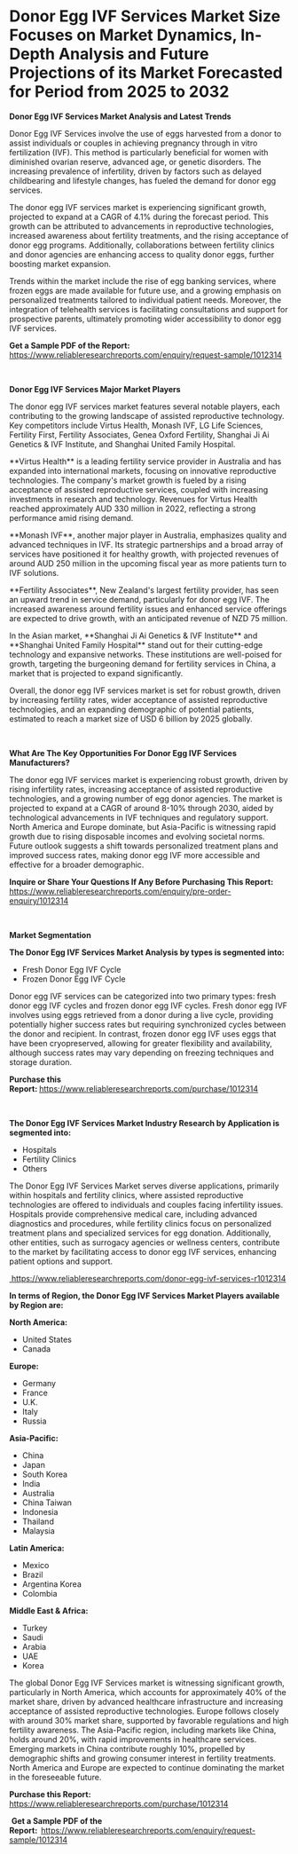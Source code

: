 <p><h1>Donor Egg IVF Services Market Size Focuses on Market Dynamics, In-Depth Analysis and Future Projections of its Market Forecasted for Period from 2025 to 2032</h1></p><p><strong>Donor Egg IVF Services Market Analysis and Latest Trends</strong></p>
<p><p>Donor Egg IVF Services involve the use of eggs harvested from a donor to assist individuals or couples in achieving pregnancy through in vitro fertilization (IVF). This method is particularly beneficial for women with diminished ovarian reserve, advanced age, or genetic disorders. The increasing prevalence of infertility, driven by factors such as delayed childbearing and lifestyle changes, has fueled the demand for donor egg services.</p><p>The donor egg IVF services market is experiencing significant growth, projected to expand at a CAGR of 4.1% during the forecast period. This growth can be attributed to advancements in reproductive technologies, increased awareness about fertility treatments, and the rising acceptance of donor egg programs. Additionally, collaborations between fertility clinics and donor agencies are enhancing access to quality donor eggs, further boosting market expansion.</p><p>Trends within the market include the rise of egg banking services, where frozen eggs are made available for future use, and a growing emphasis on personalized treatments tailored to individual patient needs. Moreover, the integration of telehealth services is facilitating consultations and support for prospective parents, ultimately promoting wider accessibility to donor egg IVF services.</p></p>
<p><strong>Get a Sample PDF of the Report:&nbsp;</strong> <a href="https://www.reliableresearchreports.com/enquiry/request-sample/1012314?utm_campaign=2208&utm_medium=2&utm_source=Github&utm_content=ia&utm_term=19042025&utm_id=donor-egg-ivf-services">https://www.reliableresearchreports.com/enquiry/request-sample/1012314</a></p>
<p>&nbsp;</p>
<p><strong>Donor Egg IVF Services Major Market Players</strong></p>
<p><p>The donor egg IVF services market features several notable players, each contributing to the growing landscape of assisted reproductive technology. Key competitors include Virtus Health, Monash IVF, LG Life Sciences, Fertility First, Fertility Associates, Genea Oxford Fertility, Shanghai Ji Ai Genetics & IVF Institute, and Shanghai United Family Hospital.</p><p>**Virtus Health** is a leading fertility service provider in Australia and has expanded into international markets, focusing on innovative reproductive technologies. The company's market growth is fueled by a rising acceptance of assisted reproductive services, coupled with increasing investments in research and technology. Revenues for Virtus Health reached approximately AUD 330 million in 2022, reflecting a strong performance amid rising demand.</p><p>**Monash IVF**, another major player in Australia, emphasizes quality and advanced techniques in IVF. Its strategic partnerships and a broad array of services have positioned it for healthy growth, with projected revenues of around AUD 250 million in the upcoming fiscal year as more patients turn to IVF solutions.</p><p>**Fertility Associates**, New Zealand's largest fertility provider, has seen an upward trend in service demand, particularly for donor egg IVF. The increased awareness around fertility issues and enhanced service offerings are expected to drive growth, with an anticipated revenue of NZD 75 million.</p><p>In the Asian market, **Shanghai Ji Ai Genetics & IVF Institute** and **Shanghai United Family Hospital** stand out for their cutting-edge technology and expansive networks. These institutions are well-poised for growth, targeting the burgeoning demand for fertility services in China, a market that is projected to expand significantly.</p><p>Overall, the donor egg IVF services market is set for robust growth, driven by increasing fertility rates, wider acceptance of assisted reproductive technologies, and an expanding demographic of potential patients, estimated to reach a market size of USD 6 billion by 2025 globally.</p></p>
<p>&nbsp;</p>
<p><strong>What Are The Key Opportunities For Donor Egg IVF Services Manufacturers?</strong></p>
<p><p>The donor egg IVF services market is experiencing robust growth, driven by rising infertility rates, increasing acceptance of assisted reproductive technologies, and a growing number of egg donor agencies. The market is projected to expand at a CAGR of around 8-10% through 2030, aided by technological advancements in IVF techniques and regulatory support. North America and Europe dominate, but Asia-Pacific is witnessing rapid growth due to rising disposable incomes and evolving societal norms. Future outlook suggests a shift towards personalized treatment plans and improved success rates, making donor egg IVF more accessible and effective for a broader demographic.</p></p>
<p><strong>Inquire or Share Your Questions If Any Before Purchasing This Report:</strong> <a href="https://www.reliableresearchreports.com/enquiry/pre-order-enquiry/1012314?utm_campaign=2208&utm_medium=2&utm_source=Github&utm_content=ia&utm_term=19042025&utm_id=donor-egg-ivf-services">https://www.reliableresearchreports.com/enquiry/pre-order-enquiry/1012314</a></p>
<p>&nbsp;</p>
<p><strong>Market Segmentation</strong></p>
<p><strong>The Donor Egg IVF Services Market Analysis by types is segmented into:</strong></p>
<p><ul><li>Fresh Donor Egg IVF Cycle</li><li>Frozen Donor Egg IVF Cycle</li></ul></p>
<p><p>Donor egg IVF services can be categorized into two primary types: fresh donor egg IVF cycles and frozen donor egg IVF cycles. Fresh donor egg IVF involves using eggs retrieved from a donor during a live cycle, providing potentially higher success rates but requiring synchronized cycles between the donor and recipient. In contrast, frozen donor egg IVF uses eggs that have been cryopreserved, allowing for greater flexibility and availability, although success rates may vary depending on freezing techniques and storage duration.</p></p>
<p><strong>Purchase this Report:&nbsp;</strong><a href="https://www.reliableresearchreports.com/purchase/1012314?utm_campaign=2208&utm_medium=2&utm_source=Github&utm_content=ia&utm_term=19042025&utm_id=donor-egg-ivf-services">https://www.reliableresearchreports.com/purchase/1012314</a></p>
<p>&nbsp;</p>
<p><strong>The Donor Egg IVF Services Market Industry Research by Application is segmented into:</strong></p>
<p><ul><li>Hospitals</li><li>Fertility Clinics</li><li>Others</li></ul></p>
<p><p>The Donor Egg IVF Services Market serves diverse applications, primarily within hospitals and fertility clinics, where assisted reproductive technologies are offered to individuals and couples facing infertility issues. Hospitals provide comprehensive medical care, including advanced diagnostics and procedures, while fertility clinics focus on personalized treatment plans and specialized services for egg donation. Additionally, other entities, such as surrogacy agencies or wellness centers, contribute to the market by facilitating access to donor egg IVF services, enhancing patient options and support.</p></p>
<p><a href="https://www.reliableresearchreports.com/donor-egg-ivf-services-r1012314?utm_campaign=2208&utm_medium=2&utm_source=Github&utm_content=ia&utm_term=19042025&utm_id=donor-egg-ivf-services">&nbsp;https://www.reliableresearchreports.com/donor-egg-ivf-services-r1012314</a></p>
<p><strong>In terms of Region, the Donor Egg IVF Services Market Players available by Region are:</strong></p>
<p>
    <p> <strong> North America: </strong>
        <ul>
            <li>United States</li>
            <li>Canada</li>
        </ul>
        </p> 
    <p> <strong> Europe: </strong>
        <ul>
            <li>Germany</li>
            <li>France</li>
            <li>U.K.</li>
            <li>Italy</li>
            <li>Russia</li>
        </ul>
        </p> 
    <p> <strong> Asia-Pacific: </strong>
        <ul>
            <li>China</li>
            <li>Japan</li>
            <li>South Korea</li>
            <li>India</li>
            <li>Australia</li>
            <li>China Taiwan</li>
            <li>Indonesia</li>
            <li>Thailand</li>
            <li>Malaysia</li>
        </ul>
        </p> 
    <p> <strong> Latin America: </strong>
        <ul>
            <li>Mexico</li>
            <li>Brazil</li>
            <li>Argentina Korea</li>
            <li>Colombia</li>
        </ul>
        </p> 
    <p> <strong> Middle East & Africa: </strong>
        <ul>
            <li>Turkey</li>
            <li>Saudi</li>
            <li>Arabia</li>
            <li>UAE</li>
            <li>Korea</li>
        </ul>
    </p>
    </p>
<p><p>The global Donor Egg IVF Services market is witnessing significant growth, particularly in North America, which accounts for approximately 40% of the market share, driven by advanced healthcare infrastructure and increasing acceptance of assisted reproductive technologies. Europe follows closely with around 30% market share, supported by favorable regulations and high fertility awareness. The Asia-Pacific region, including markets like China, holds around 20%, with rapid improvements in healthcare services. Emerging markets in China contribute roughly 10%, propelled by demographic shifts and growing consumer interest in fertility treatments. North America and Europe are expected to continue dominating the market in the foreseeable future.</p></p>
<p><strong>Purchase this Report: </strong><a href="https://www.reliableresearchreports.com/purchase/1012314?utm_campaign=2208&utm_medium=2&utm_source=Github&utm_content=ia&utm_term=19042025&utm_id=donor-egg-ivf-services">https://www.reliableresearchreports.com/purchase/1012314</a></p>
<p>&nbsp;<strong>Get a Sample PDF of the Report:&nbsp;&nbsp;</strong><a href="https://www.reliableresearchreports.com/enquiry/request-sample/1012314?utm_campaign=2208&utm_medium=2&utm_source=Github&utm_content=ia&utm_term=19042025&utm_id=donor-egg-ivf-services">https://www.reliableresearchreports.com/enquiry/request-sample/1012314</a></p>
<p><strong></strong></p>
<p><p></p><p></p><p></p></p>